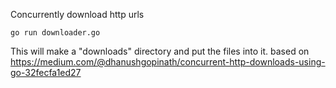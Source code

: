 Concurrently download http urls

    go run downloader.go

This will make a "downloads" directory and put the files into it. 
based on https://medium.com/@dhanushgopinath/concurrent-http-downloads-using-go-32fecfa1ed27


